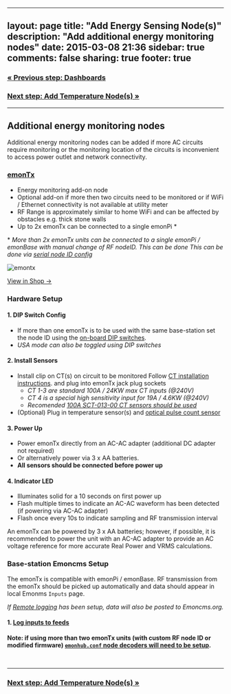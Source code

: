 ----
layout: page
title: "Add Energy Sensing Node(s)"
description: "Add additional energy monitoring nodes"
date: 2015-03-08 21:36
sidebar: true
comments: false
sharing: true
footer: true
---

### [&laquo; Previous step: Dashboards](/setup/dashboards/)

### [Next step: Add Temperature Node(s) &raquo;](/setup/emonth/)

***

## Additional energy monitoring nodes

Additional energy monitoring nodes can be added if more AC circuits require monitoring or the monitoring location of the circuits is inconvenient to access power outlet and network connectivity.


### **[emonTx](https://shop.openenergymonitor.com/emontx-v3-electricity-monitoring-transmitter-unit-433mhz/)**

- Energy monitoring add-on node
- Optional add-on if more then two circuits need to be monitored or if WiFi / Ethernet connectivity is not available at utility meter
- RF Range is approximately similar to home WiFi and can be affected by obstacles e.g. thick stone walls
- Up to 2x emonTx can be connected to a single emonPi *


\* *More than 2x emonTx units can be connected to a single emonPi / emonBase with manual change of RF nodeID. This can be done This can be done via [serial node ID config](https://community.openenergymonitor.org/t/emontx-emonth-configure-rf-settings-via-serial-released-fw-v2-6-v3-2/2064?u=glyn.hudson)*

![emontx](/images/setup/emontx.jpg)

<a class="btn pull-right" href="http://shop.openenergymonitor.com/emontx-v3-electricity-monitoring-transmitter-unit-433mhz/">View in Shop &rarr; </a>

### Hardware Setup

#### 1. DIP Switch Config

- If more than one emonTx is to be used with the same base-station set the node ID using the [on-board DIP switches](https://wiki.openenergymonitor.org/index.php/EmonTx_V3.4#DIP_Switch_Config).
 - *USA mode can also be toggled using DIP switches*

#### 2. Install Sensors

- Install clip on CT(s) on circuit to be monitored Follow [CT installation instructions](/setup/install). and plug into emonTx jack plug sockets
  - *CT 1-3 are standard 100A / 24KW max CT inputs (@240V)*
  - *CT 4 is a special high sensitivity input for 19A / 4.6KW (@240V)*
  - *Recomended [100A SCT-013-00 CT sensors should be used](http://shop.openenergymonitor.com/100a-max-clip-on-current-sensor-ct/)*
- (Optional) Plug in temperature sensor(s) and [optical pulse count sensor](http://shop.openenergymonitor.com/optical-utility-meter-led-pulse-sensor/)


#### 3. Power Up
- Power emonTx directly from an AC-AC adapter (additional DC adapter not required)
- Or alternatively power via 3 x AA batteries.
- **All sensors should be connected before power up**


#### 4. Indicator LED
  - Illuminates solid for a 10 seconds on first power up
  - Flash multiple times to indicate an AC-AC waveform has been detected (if powering via AC-AC adapter)
  - Flash once every 10s to indicate sampling and RF transmission interval

<p class='note'>
An emonTx can be powered by 3 x AA batteries; however, if possible, it is recommended to power the unit with an AC-AC adapter to provide an AC voltage reference for more accurate Real Power and VRMS calculations.
</p>

### Base-station Emoncms Setup

The emonTx is compatible with emonPi / emonBase. RF transmission from the emonTx should be picked up automatically and data should appear in local Emonms `Inputs` page.

*If [Remote logging](/setup/remote) has been setup, data will also be posted to Emoncms.org.*

#### 1. [Log inputs to feeds](/setup/local/)

**Note: if using more than two emonTx units (with custom RF node ID or modified firmware) [`emonhub.conf` node decoders will need to be setup](https://github.com/openenergymonitor/emonhub/blob/emon-pi/configuration.md).**

<br>

***

### [Next step: Add Temperature Node(s) &raquo;](/setup/emonth/)
